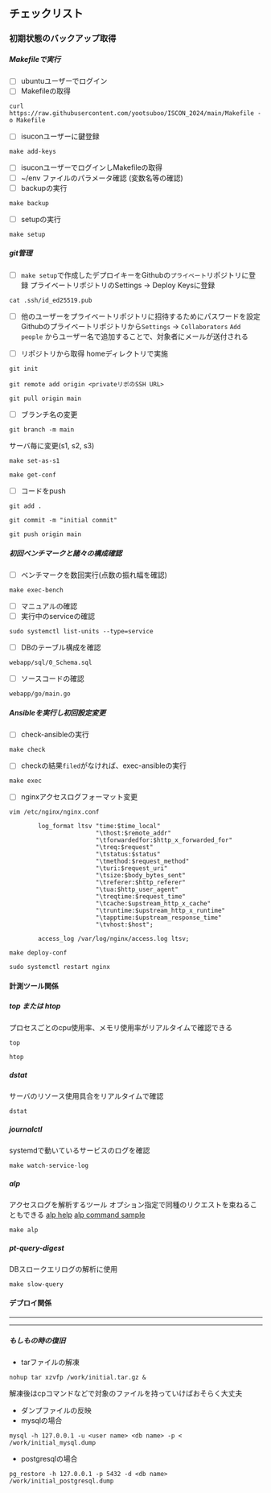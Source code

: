 ## チェックリスト

### 初期状態のバックアップ取得
##### Makefileで実行
- [ ] ubuntuユーザーでログイン
- [ ] Makefileの取得
```
curl https://raw.githubusercontent.com/yootsuboo/ISCON_2024/main/Makefile -o Makefile
```
- [ ] isuconユーザーに鍵登録
```
make add-keys
```
- [ ] isuconユーザーでログインしMakefileの取得
- [ ] ~/env ファイルのパラメータ確認 (変数名等の確認)
- [ ] backupの実行
```
make backup
```
- [ ] setupの実行
```
make setup
```

##### git管理
- [ ] `make setup`で作成したデプロイキーをGithubの`プライベート`リポジトリに登録
プライベートリポジトリのSettings -> Deploy Keysに登録
```
cat .ssh/id_ed25519.pub
``` 

- [ ] 他のユーザーをプライベートリポジトリに招待するためにパスワードを設定
Githubのプライベートリポジトリから`Settings` -> `Collaborators`
`Add people` からユーザー名で追加することで、対象者にメールが送付される

- [ ] リポジトリから取得
homeディレクトリで実施
```
git init
```
```
git remote add origin <privateリポのSSH URL>
```
```
git pull origin main
```
- [ ] ブランチ名の変更
```
git branch -m main
```
サーバ毎に変更(s1, s2, s3)
```
make set-as-s1
```
```
make get-conf
```
- [ ] コードをpush
```
git add .
```
```
git commit -m "initial commit"
```
```
git push origin main
```

##### 初回ベンチマークと諸々の構成確認
- [ ] ベンチマークを数回実行(点数の振れ幅を確認)
```
make exec-bench
```
- [ ] マニュアルの確認
- [ ] 実行中のserviceの確認
```
sudo systemctl list-units --type=service
```
- [ ] DBのテーブル構成を確認
```
webapp/sql/0_Schema.sql
```
- [ ] ソースコードの確認
```
webapp/go/main.go
```


##### Ansibleを実行し初回設定変更
- [ ] check-ansibleの実行
```
make check
```
- [ ] checkの結果`filed`がなければ、exec-ansibleの実行
```
make exec
```
- [ ] nginxアクセスログフォーマット変更
```
vim /etc/nginx/nginx.conf
```
```
        log_format ltsv "time:$time_local"
                        "\thost:$remote_addr"
                        "\tforwardedfor:$http_x_forwarded_for"
                        "\treq:$request"
                        "\tstatus:$status"
                        "\tmethod:$request_method"
                        "\turi:$request_uri"
                        "\tsize:$body_bytes_sent"
                        "\treferer:$http_referer"
                        "\tua:$http_user_agent"
                        "\treqtime:$request_time"
                        "\tcache:$upstream_http_x_cache"
                        "\truntime:$upstream_http_x_runtime"
                        "\tapptime:$upstream_response_time"
                        "\tvhost:$host";

        access_log /var/log/nginx/access.log ltsv;
```
```
make deploy-conf
```
```
sudo systemctl restart nginx
```


#### 計測ツール関係
##### top または htop
プロセスごとのcpu使用率、メモリ使用率がリアルタイムで確認できる
```
top
```
```
htop
```

##### dstat
サーバのリソース使用具合をリアルタイムで確認
```
dstat
```

##### journalctl
systemdで動いているサービスのログを確認
```
make watch-service-log
```

##### alp
アクセスログを解析するツール
オプション指定で同種のリクエストを束ねることもできる
[alp help](https://github.com/tkuchiki/alp)
[alp command sample](https://zenn.dev/tkuchiki/articles/how-to-use-alp)
```
make alp
```

##### pt-query-digest
DBスロークエリログの解析に使用
```
make slow-query
```

#### デプロイ関係

---
---

##### もしもの時の復旧
- tarファイルの解凍
```title:#
nohup tar xzvfp /work/initial.tar.gz &
```
解凍後はcpコマンドなどで対象のファイルを持っていけばおそらく大丈夫

- ダンプファイルの反映
- mysqlの場合
```title:#
mysql -h 127.0.0.1 -u <user name> <db name> -p < /work/initial_mysql.dump
```

- postgresqlの場合
```title:#
pg_restore -h 127.0.0.1 -p 5432 -d <db name> /work/initial_postgresql.dump
```

### 
